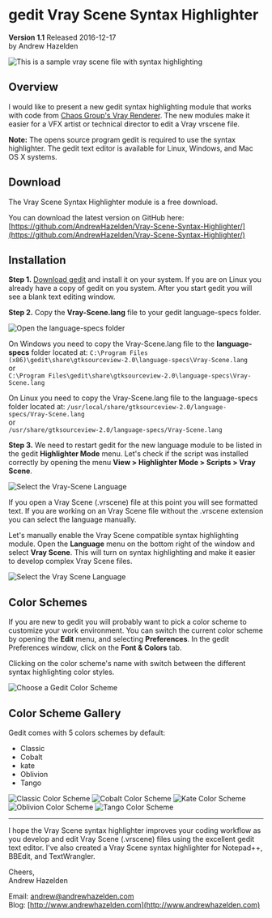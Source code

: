 # gedit Vray Scene Syntax Highlighter  #
**Version 1.1** Released 2016-12-17  
by Andrew Hazelden  

![This is a sample vray scene file with syntax highlighting](screenshots/gedit-vray-highlighter.png)

## Overview ##
I would like to present a new gedit syntax highlighting module that works with code from [Chaos Group's Vray Renderer](http://www.chaosgroup.com). The new modules make it easier for a VFX artist or technical director to edit a Vray vrscene file.

**Note:** The opens source program gedit is required to use the syntax highlighter. The gedit text editor is available for Linux, Windows, and Mac OS X systems.

## Download ##

The Vray Scene Syntax Highlighter module is a free download.

You can download the latest version on GitHub here:   
[https://github.com/AndrewHazelden/Vray-Scene-Syntax-Highlighter/](https://github.com/AndrewHazelden/Vray-Scene-Syntax-Highlighter/)

## Installation ##

**Step 1.**  [Download gedit](https://projects.gnome.org/gedit/) and install it on your system. If you are on Linux you already have a copy of gedit on you system. After you start gedit you will see a blank text editing window.


**Step 2.**  Copy the **Vray-Scene.lang** file to your gedit language-specs folder.

![Open the language-specs folder](screenshots/gedit-vray-folder.png)

On Windows you need to copy the Vray-Scene.lang file to the **language-specs** folder located at:
    `C:\Program Files (x86)\gedit\share\gtksourceview-2.0\language-specs\Vray-Scene.lang`  
or  
    `C:\Program Files\gedit\share\gtksourceview-2.0\language-specs\Vray-Scene.lang`  
  
On Linux you need to copy the Vray-Scene.lang file to the language-specs folder located at:
     `/usr/local/share/gtksourceview-2.0/language-specs/Vray-Scene.lang`  
or  
     `/usr/share/gtksourceview-2.0/language-specs/Vray-Scene.lang`  

     
**Step 3.**  We need to restart gedit for the new language module to be listed in the gedit **Highlighter Mode** menu. Let's check if the script was installed correctly by opening the menu **View > Highlighter Mode > Scripts > Vray Scene**.

![Select the Vray-Scene Language](screenshots/gedit-vray-highlight-mode.png)

If you open a Vray Scene (.vrscene) file at this point you will see formatted text. If you are working on an  Vray Scene file without the .vrscene extension you can select the language manually.


Let's manually enable the Vray Scene compatible syntax highlighting module. Open the **Language** menu on the bottom right of the window and select **Vray Scene**. This will turn on syntax highlighting and make it easier to develop complex Vray Scene files.
 
![Select the Vray Scene Language](screenshots/gedit-vray-languages-menu.png)

## Color Schemes ##
If you are new to gedit you will probably want to pick a color scheme to customize your work environment. You can switch the current color scheme by opening the **Edit** menu, and selecting **Preferences**. In the gedit Preferences window, click on the **Font & Colors** tab.

Clicking on the color scheme's name with switch between the different syntax highlighting color styles.

![Choose a Gedit Color Scheme](screenshots/gedit-color-schemes.png)

## Color Scheme Gallery ##

Gedit comes with 5 colors schemes by default:  

- Classic
- Cobalt
- kate
- Oblivion
- Tango

![Classic Color Scheme](screenshots/gedit-classic.png)
![Cobalt Color Scheme](screenshots/gedit-cobalt.png)
![Kate Color Scheme](screenshots/gedit-kate.png)
![Oblivion Color Scheme](screenshots/gedit-oblivion.png)
![Tango Color Scheme](screenshots/gedit-tango.png)

* * *

I hope the Vray Scene syntax highlighter improves your coding workflow as you develop and edit Vray Scene (.vrscene) files using the excellent gedit text editor. I've also created a Vray Scene syntax highlighter for Notepad++, BBEdit, and TextWrangler.

Cheers,    
Andrew Hazelden

Email: [andrew@andrewhazelden.com](mailto:andrew@andrewhazelden.com)   
Blog: [http://www.andrewhazelden.com](http://www.andrewhazelden.com)  

